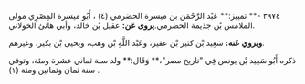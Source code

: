 ٣٩٧٤ -** تمييز:** عَبْد الرَّحْمَن بن ميسرة الحضرمي (٤) ، أَبُو ميسرة المِصْرِي مولى الملامس بْن جذيمة الحضرمي.**يروى عَن:** عقيل بْن خالد، وأبي هانئ الخولاني.

**ويروي عَنه:** سَعِيد بْن كثير بْن عفير، وعَبْد اللَّهِ بْن وهب، ويحيى بْن بكير، وغيرهم.

ذكره أَبُو سَعِيد بْن يونس فِي "تاريخ مصر"،** وَقَال:** ولد سنة ثماني عشرة ومئة، وتوفي سنة ثمان وثمانين ومئة (١) .